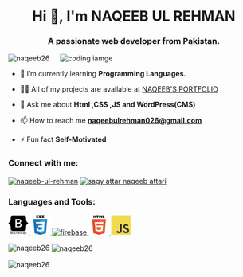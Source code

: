 <h1 align="center">Hi 👋, I'm NAQEEB UL REHMAN</h1>
<h3 align="center">A passionate web developer from Pakistan.</h3>

<img align="right"  width="400" src="https://i.pinimg.com/originals/81/17/8b/81178b47a8598f0c81c4799f2cdd4057.gif" alt="coding iamge"/>

<p align="left"> <img src="https://komarev.com/ghpvc/?username=naqeeb26&label=Profile%20views&color=0e75b6&style=flat" alt="naqeeb26" /> </p>

- 🌱 I’m currently learning **Programming Languages.**

- 👨‍💻 All of my projects are available at [NAQEEB'S PORTFOLIO](https://naqeeb-s-portfolio-26.web.app/)

- 💬 Ask me about **Html ,CSS ,JS and WordPress(CMS)**

- 📫 How to reach me **naqeebulrehman026@gmail.com**

- ⚡ Fun fact **Self-Motivated**

<h3 align="left">Connect with me:</h3>
<p align="left">
<a href="https://linkedin.com/in/naqeeb-ul-rehman" target="blank"><img align="center" src="https://raw.githubusercontent.com/rahuldkjain/github-profile-readme-generator/master/src/images/icons/Social/linked-in-alt.svg" alt="naqeeb-ul-rehman" height="30" width="40" /></a>
<a href="https://fb.com/sagy attar naqeeb attari" target="blank"><img align="center" src="https://raw.githubusercontent.com/rahuldkjain/github-profile-readme-generator/master/src/images/icons/Social/facebook.svg" alt="sagy attar naqeeb attari" height="30" width="40" /></a>
</p>

<h3 align="left">Languages and Tools:</h3>
<p align="left"><a href="https://getbootstrap.com" target="_blank" rel="noreferrer"> <img src="https://raw.githubusercontent.com/devicons/devicon/master/icons/bootstrap/bootstrap-plain-wordmark.svg" alt="bootstrap" width="40" height="40"/> </a> <a href="https://www.w3schools.com/css/" target="_blank" rel="noreferrer"> <img src="https://raw.githubusercontent.com/devicons/devicon/master/icons/css3/css3-original-wordmark.svg" alt="css3" width="40" height="40"/> </a> <a href="https://firebase.google.com/" target="_blank" rel="noreferrer"> <img src="https://www.vectorlogo.zone/logos/firebase/firebase-icon.svg" alt="firebase" width="40" height="40"/> </a> <a href="https://www.w3.org/html/" target="_blank" rel="noreferrer"> <img src="https://raw.githubusercontent.com/devicons/devicon/master/icons/html5/html5-original-wordmark.svg" alt="html5" width="40" height="40"/> </a> <a href="https://developer.mozilla.org/en-US/docs/Web/JavaScript" target="_blank" rel="noreferrer"> <img src="https://raw.githubusercontent.com/devicons/devicon/master/icons/javascript/javascript-original.svg" alt="javascript" width="40" height="40"/> </a> </p>

<p><img align="left" src="https://github-readme-stats.vercel.app/api/top-langs?username=naqeeb26&show_icons=true&locale=en&layout=compact" alt="naqeeb26" /></p>

<p>&nbsp;<img align="center" src="https://github-readme-stats.vercel.app/api?username=naqeeb26&show_icons=true&locale=en" alt="naqeeb26" /></p>

<p><img align="center" src="https://github-readme-streak-stats.herokuapp.com/?user=naqeeb26&" alt="naqeeb26" /></p>
